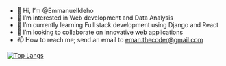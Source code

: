 - 👋 Hi, I’m @EmmanuelIdeho
- 👀 I’m interested in Web development and Data Analysis
- 🌱 I’m currently learning Full stack development using Django and React
- 💞️ I’m looking to collaborate on innovative web applications
- 📫 How to reach me; send an email to eman.thecoder@gmail.com

[![Top Langs](https://github-readme-stats.vercel.app/api/top-langs/?username=anuraghazra)](https://github.com/anuraghazra/github-readme-stats)

<!---
EmmanuelIdeho/EmmanuelIdeho is a ✨ special ✨ repository because its `README.md` (this file) appears on your GitHub profile.
You can click the Preview link to take a look at your changes.
--->

